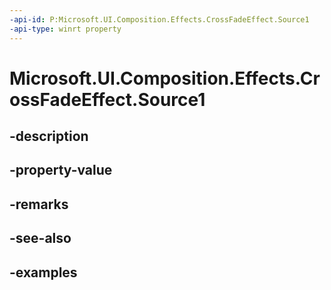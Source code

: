 ```yaml
---
-api-id: P:Microsoft.UI.Composition.Effects.CrossFadeEffect.Source1
-api-type: winrt property
---
```


# Microsoft.UI.Composition.Effects.CrossFadeEffect.Source1

<!--
public Windows.Graphics.Effects.IGraphicsEffectSource Source1 { get; set; }
-->


## -description

## -property-value

## -remarks

## -see-also

## -examples


